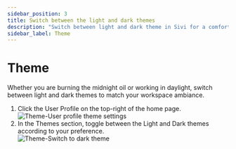 ```yaml
---
sidebar_position: 3
title: Switch between the light and dark themes
description: "Switch between light and dark theme in Sivi for a comfortable design experience."
sidebar_label: Theme
---
```


# Theme

Whether you are burning the midnight oil or working in daylight, switch between light and dark themes to match your workspace ambiance.

<ol>
  <li>Click the User Profile on the top-right of the home page.</li>
  <img src="/img/account-settings/theme/1_theme_user-profile-theme-settings.png" alt="Theme-User profile theme settings" />
  <li>In the Themes section, toggle between the Light and Dark themes according to your preference.</li>
  <img src="/img/account-settings/theme/2_theme_switch-to-dark-theme.png" alt="Theme-Switch to dark theme" />
</ol>